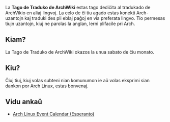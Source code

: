 La **Tago de Traduko de ArchWiki** estas tago dediĉita al tradukado de ArchVikio en aliaj lingvoj. La celo de ĉi tiu agado estas konekti Arch-uzantojn kaj traduki des pli eblaj paĝoj en via preferata lingvo. Tio permesas tiujn uzantojn, kiuj ne parolas la anglan, lerni plifacile pri Arch.

## Kiam?

La Tago de Traduko de ArchWiki okazos la unua sabato de ĉiu monato.

## Kiu?

Ĉiuj tiuj, kiuj volas subteni nian komunumon ie aŭ volas eksprimi sian dankon por Arch Linux, estas bonvenaj.

## Vidu ankaŭ

*   [Arch Linux Event Calendar (Esperanto)](/index.php?title=Arch_Linux_Event_Calendar_(Esperanto)&action=edit&redlink=1 "Arch Linux Event Calendar (Esperanto) (page does not exist)")